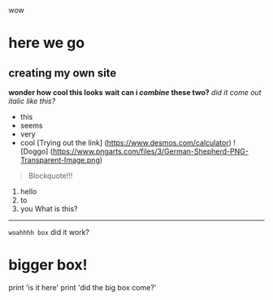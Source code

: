 wow
# here we go
## creating my own site
**wonder how cool this looks**
**wait can i *combine* these two?**
*did it come out italic like this?*
* this
* seems
* very
* cool
[Trying out the link] (https://www.desmos.com/calculator)
! [Doggo] (https://www.pngarts.com/files/3/German-Shepherd-PNG-Transparent-Image.png)
> Blockquote!!!
1. hello
2. to
3. you
What is this?
---
`woahhhh box` did it work?
# bigger box!
print 'is it here'
print 'did the big box come?'
